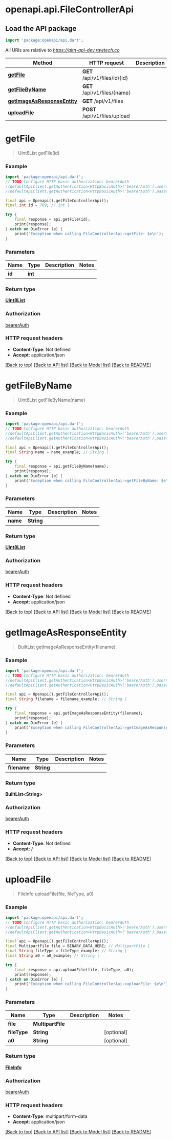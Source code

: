 # openapi.api.FileControllerApi

## Load the API package
```dart
import 'package:openapi/api.dart';
```

All URIs are relative to *https://qltn-api-dev.rawtech.co*

Method | HTTP request | Description
------------- | ------------- | -------------
[**getFile**](FileControllerApi.md#getfile) | **GET** /api/v1/files/id/{id} | 
[**getFileByName**](FileControllerApi.md#getfilebyname) | **GET** /api/v1/files/{name} | 
[**getImageAsResponseEntity**](FileControllerApi.md#getimageasresponseentity) | **GET** /api/v1/files | 
[**uploadFile**](FileControllerApi.md#uploadfile) | **POST** /api/v1/files/upload | 


# **getFile**
> Uint8List getFile(id)



### Example
```dart
import 'package:openapi/api.dart';
// TODO Configure HTTP basic authorization: bearerAuth
//defaultApiClient.getAuthentication<HttpBasicAuth>('bearerAuth').username = 'YOUR_USERNAME'
//defaultApiClient.getAuthentication<HttpBasicAuth>('bearerAuth').password = 'YOUR_PASSWORD';

final api = Openapi().getFileControllerApi();
final int id = 789; // int | 

try {
    final response = api.getFile(id);
    print(response);
} catch on DioError (e) {
    print('Exception when calling FileControllerApi->getFile: $e\n');
}
```

### Parameters

Name | Type | Description  | Notes
------------- | ------------- | ------------- | -------------
 **id** | **int**|  | 

### Return type

[**Uint8List**](Uint8List.md)

### Authorization

[bearerAuth](../README.md#bearerAuth)

### HTTP request headers

 - **Content-Type**: Not defined
 - **Accept**: application/json

[[Back to top]](#) [[Back to API list]](../README.md#documentation-for-api-endpoints) [[Back to Model list]](../README.md#documentation-for-models) [[Back to README]](../README.md)

# **getFileByName**
> Uint8List getFileByName(name)



### Example
```dart
import 'package:openapi/api.dart';
// TODO Configure HTTP basic authorization: bearerAuth
//defaultApiClient.getAuthentication<HttpBasicAuth>('bearerAuth').username = 'YOUR_USERNAME'
//defaultApiClient.getAuthentication<HttpBasicAuth>('bearerAuth').password = 'YOUR_PASSWORD';

final api = Openapi().getFileControllerApi();
final String name = name_example; // String | 

try {
    final response = api.getFileByName(name);
    print(response);
} catch on DioError (e) {
    print('Exception when calling FileControllerApi->getFileByName: $e\n');
}
```

### Parameters

Name | Type | Description  | Notes
------------- | ------------- | ------------- | -------------
 **name** | **String**|  | 

### Return type

[**Uint8List**](Uint8List.md)

### Authorization

[bearerAuth](../README.md#bearerAuth)

### HTTP request headers

 - **Content-Type**: Not defined
 - **Accept**: application/json

[[Back to top]](#) [[Back to API list]](../README.md#documentation-for-api-endpoints) [[Back to Model list]](../README.md#documentation-for-models) [[Back to README]](../README.md)

# **getImageAsResponseEntity**
> BuiltList<String> getImageAsResponseEntity(filename)



### Example
```dart
import 'package:openapi/api.dart';
// TODO Configure HTTP basic authorization: bearerAuth
//defaultApiClient.getAuthentication<HttpBasicAuth>('bearerAuth').username = 'YOUR_USERNAME'
//defaultApiClient.getAuthentication<HttpBasicAuth>('bearerAuth').password = 'YOUR_PASSWORD';

final api = Openapi().getFileControllerApi();
final String filename = filename_example; // String | 

try {
    final response = api.getImageAsResponseEntity(filename);
    print(response);
} catch on DioError (e) {
    print('Exception when calling FileControllerApi->getImageAsResponseEntity: $e\n');
}
```

### Parameters

Name | Type | Description  | Notes
------------- | ------------- | ------------- | -------------
 **filename** | **String**|  | 

### Return type

**BuiltList&lt;String&gt;**

### Authorization

[bearerAuth](../README.md#bearerAuth)

### HTTP request headers

 - **Content-Type**: Not defined
 - **Accept**: */*

[[Back to top]](#) [[Back to API list]](../README.md#documentation-for-api-endpoints) [[Back to Model list]](../README.md#documentation-for-models) [[Back to README]](../README.md)

# **uploadFile**
> FileInfo uploadFile(file, fileType, a0)



### Example
```dart
import 'package:openapi/api.dart';
// TODO Configure HTTP basic authorization: bearerAuth
//defaultApiClient.getAuthentication<HttpBasicAuth>('bearerAuth').username = 'YOUR_USERNAME'
//defaultApiClient.getAuthentication<HttpBasicAuth>('bearerAuth').password = 'YOUR_PASSWORD';

final api = Openapi().getFileControllerApi();
final MultipartFile file = BINARY_DATA_HERE; // MultipartFile | 
final String fileType = fileType_example; // String | 
final String a0 = a0_example; // String | 

try {
    final response = api.uploadFile(file, fileType, a0);
    print(response);
} catch on DioError (e) {
    print('Exception when calling FileControllerApi->uploadFile: $e\n');
}
```

### Parameters

Name | Type | Description  | Notes
------------- | ------------- | ------------- | -------------
 **file** | **MultipartFile**|  | 
 **fileType** | **String**|  | [optional] 
 **a0** | **String**|  | [optional] 

### Return type

[**FileInfo**](FileInfo.md)

### Authorization

[bearerAuth](../README.md#bearerAuth)

### HTTP request headers

 - **Content-Type**: multipart/form-data
 - **Accept**: application/json

[[Back to top]](#) [[Back to API list]](../README.md#documentation-for-api-endpoints) [[Back to Model list]](../README.md#documentation-for-models) [[Back to README]](../README.md)


